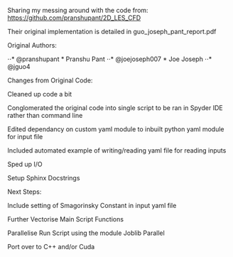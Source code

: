 Sharing my messing around with the code from: https://github.com/pranshupant/2D_LES_CFD

Their original implementation is detailed in guo_joseph_pant_report.pdf

Original Authors:

⋅⋅* @pranshupant * Pranshu Pant
⋅⋅* @joejoseph007 * Joe Joseph
⋅⋅* @jguo4

Changes from Original Code:

Cleaned up code a bit

Conglomerated the original code into single script to be ran in Spyder IDE rather than command line

Edited dependancy on custom yaml module to inbuilt python yaml module for input file

Included automated example of writing/reading yaml file for reading inputs

Sped up I/O

Setup Sphinx Docstrings


Next Steps:


Include setting of Smagorinsky Constant in input yaml file

Further Vectorise Main Script Functions

Parallelise Run Script using the module Joblib Parallel

Port over to C++ and/or Cuda
